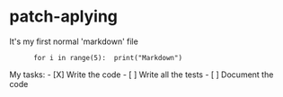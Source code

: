 # patch-aplying
It's my first normal 'markdown' file 
```
      for i in range(5):  print("Markdown")
```
My tasks:
            - [X] Write the code
            - [ ] Write all the tests
            - [ ] Document the code
